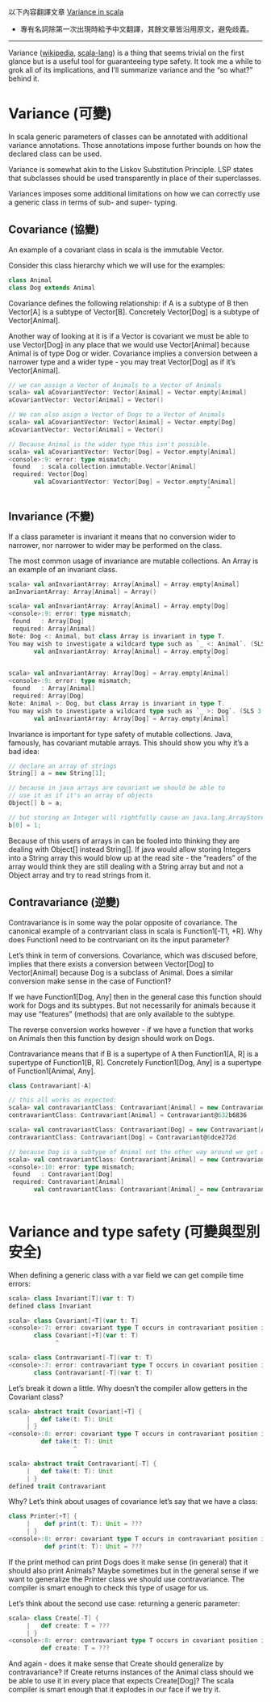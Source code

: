 以下內容翻譯文章 [Variance in scala](http://like-a-boss.net/2012/09/17/variance-in-scala.html)
- 專有名詞除第一次出現時給予中文翻譯，其餘文章皆沿用原文，避免歧義。
___
Variance ([wikipedia](http://en.wikipedia.org/wiki/Variance_%28computer_science%29), [scala-lang](http://www.scala-lang.org/node/129)) is a thing that seems trivial on the first glance but is a useful tool for guaranteeing type safety. It took me a while to grok all of its implications, and I’ll summarize variance and the “so what?” behind it.

# Variance (可變)

In scala generic parameters of classes can be annotated with additional variance annotations. Those annotations impose further bounds on how the declared class can be used.

Variance is somewhat akin to the Liskov Substitution Principle. LSP states that subclasses should be used transparently in place of their superclasses.

Variances imposes some additional limitations on how we can correctly use a generic class in terms of sub- and super- typing.

## Covariance (協變)

An example of a covariant class in scala is the immutable Vector.

Consider this class hierarchy which we will use for the examples:

```scala
class Animal
class Dog extends Animal
```

Covariance defines the following relationship: if A is a subtype of B then Vector[A] is a subtype of Vector[B]. Concretely Vector[Dog] is a subtype of Vector[Animal].

Another way of looking at it is if a Vector is covariant we must be able to use Vector[Dog] in any place that we would use Vector[Animal] because Animal is of type Dog or wider. Covariance implies a conversion between a narrower type and a wider type - you may treat Vector[Dog] as if it’s Vector[Animal].

```scala
// we can assign a Vector of Animals to a Vector of Animals 
scala> val aCovariantVector: Vector[Animal] = Vector.empty[Animal]
aCovariantVector: Vector[Animal] = Vector()

// We can also asign a Vector of Dogs to a Vector of Animals
scala> val aCovariantVector: Vector[Animal] = Vector.empty[Dog]
aCovariantVector: Vector[Animal] = Vector()

// Because Animal is the wider type this isn't possible.
scala> val aCovariantVector: Vector[Dog] = Vector.empty[Animal]
<console>:9: error: type mismatch;
 found   : scala.collection.immutable.Vector[Animal]
 required: Vector[Dog]
       val aCovariantVector: Vector[Dog] = Vector.empty[Animal]
                                                       ^
```

## Invariance (不變)

If a class parameter is invariant it means that no conversion wider to narrower, nor narrower to wider may be performed on the class.

The most common usage of invariance are mutable collections. An Array is an example of an invariant class.

```scala
scala> val anInvariantArray: Array[Animal] = Array.empty[Animal]
anInvariantArray: Array[Animal] = Array()

scala> val anInvariantArray: Array[Animal] = Array.empty[Dog]
<console>:9: error: type mismatch;
 found   : Array[Dog]
 required: Array[Animal]
Note: Dog <: Animal, but class Array is invariant in type T.
You may wish to investigate a wildcard type such as `_ <: Animal`. (SLS 3.2.10)
       val anInvariantArray: Array[Animal] = Array.empty[Dog]
                                                       ^

scala> val anInvariantArray: Array[Dog] = Array.empty[Animal]
<console>:9: error: type mismatch;
 found   : Array[Animal]
 required: Array[Dog]
Note: Animal >: Dog, but class Array is invariant in type T.
You may wish to investigate a wildcard type such as `_ >: Dog`. (SLS 3.2.10)
       val anInvariantArray: Array[Dog] = Array.empty[Animal]
```

Invariance is important for type safety of mutable collections. Java, famously, has covariant mutable arrays. This should show you why it’s a bad idea:

```scala
// declare an array of strings
String[] a = new String[1];

// because in java arrays are covariant we should be able to
// use it as if it's an array of objects
Object[] b = a;

// but storing an Integer will rightfully cause an java.lang.ArrayStoreException
b[0] = 1;
```

Because of this users of arrays in can be fooled into thinking they are dealing with Object[] instead String[]. If java would allow storing Integers into a String array this would blow up at the read site - the “readers” of the array would think they are still dealing with a String array but and not a Object array and try to read strings from it.

## Contravariance (逆變)

Contravariance is in some way the polar opposite of covariance. The canonical example of a contrvariant class in scala is Function1[-T1, +R]. Why does Function1 need to be contrvariant on its the input parameter?

Let’s think in term of conversions. Covariance, which was discused before, implies that there exists a conversion between Vector[Dog] to Vector[Animal] because Dog is a subclass of Animal. Does a similar conversion make sense in the case of Function1?

If we have Function1[Dog, Any] then in the general case this function should work for Dogs and its subtypes. But not necessarily for animals because it may use “features” (methods) that are only available to the subtype.

The reverse conversion works however - if we have a function that works on Animals then this function by design should work on Dogs.

Contravariance means that if B is a supertype of A then Function1[A, R] is a supertype of Function1[B, R]. Concretely Function1[Dog, Any] is a supertype of Function1[Animal, Any].

```scala
class Contravariant[-A] 

// this all works as expected:
scala> val contravariantClass: Contravariant[Animal] = new Contravariant[Animal]
contravariantClass: Contravariant[Animal] = Contravariant@632b6836

scala> val contravariantClass: Contravariant[Dog] = new Contravariant[Animal]
contravariantClass: Contravariant[Dog] = Contravariant@6dce272d

// because Dog is a subtype of Animal not the other way around we get an error
scala> val contravariantClass: Contravariant[Animal] = new Contravariant[Dog]
<console>:10: error: type mismatch;
 found   : Contravariant[Dog]
 required: Contravariant[Animal]
       val contravariantClass: Contravariant[Animal] = new Contravariant[Dog]
                                                    ^
```

# Variance and type safety (可變與型別安全)

When defining a generic class with a var field we can get compile time errors:

```scala
scala> class Invariant[T](var t: T)
defined class Invariant

scala> class Covariant[+T](var t: T)
<console>:7: error: covariant type T occurs in contravariant position in type T of value t_=
       class Covariant[+T](var t: T)
             ^

scala> class Contravariant[-T](var t: T)
<console>:7: error: contravariant type T occurs in covariant position in type => T of method t
       class Contravariant[-T](var t: T)
```

Let’s break it down a little. Why doesn’t the compiler allow getters in the Covariant class?

```scala
scala> abstract trait Covariant[+T] {
     |   def take(t: T): Unit
     | }
<console>:8: error: covariant type T occurs in contravariant position in type T of value t
         def take(t: T): Unit
                  ^

scala> abstract trait Contravariant[-T] {
     |   def take(t: T): Unit
     | }
defined trait Contravariant
```

Why? Let’s think about usages of covariance let’s say that we have a class:

```scala
class Printer[+T] {
     |    def print(t: T): Unit = ???
     | }
<console>:8: error: covariant type T occurs in contravariant position in type T of value t
          def print(t: T): Unit = ???
```

If the print method can print Dogs does it make sense (in general) that it should also print Animals? Maybe sometimes but in the general sense if we want to generalize the Printer class we should use contravariance. The compiler is smart enough to check this type of usage for us.

Let’s think about the second use case: returning a generic parameter:

```scala
scala> class Create[-T] {
     |   def create: T = ???
     | }
<console>:8: error: contravariant type T occurs in covariant position in type => T of method create
         def create: T = ???
```

And again - does it make sense that Create should generalize by contravariance? If Create returns instances of the Animal class should we be able to use it in every place that expects Create[Dog]? The scala compiler is smart enough that it explodes in our face if we try it.
